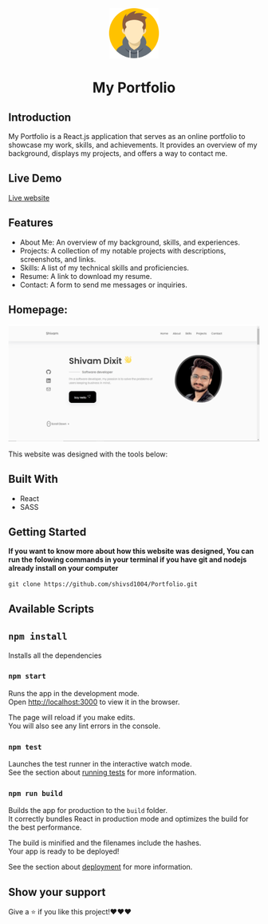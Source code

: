 <div align="center">
  <img alt="Logo" src="public/icon.png" width="100" />
</div>
<h1 align="center">
  My Portfolio
</h1>

## Introduction

My Portfolio is a React.js application that serves as an online portfolio to showcase my work, skills, and achievements. It provides an overview of my background, displays my projects, and offers a way to contact me.

## Live Demo

[Live website](https://shivamdixit.netlify.app/)

## Features

- About Me: An overview of my background, skills, and experiences.
- Projects: A collection of my notable projects with descriptions, screenshots, and links.
- Skills: A list of my technical skills and proficiencies.
- Resume: A link to download my resume.
- Contact: A form to send me messages or inquiries.

## Homepage:

![screenshot](public/screenshot.png)

This website was designed with the tools below:

## Built With

- React
- SASS

## Getting Started

**If you want to know more about how this website was designed, You can run the folowing commands in your terminal if you have git and nodejs already install on your computer**

`git clone https://github.com/shivsd1004/Portfolio.git`

## Available Scripts

## `npm install`

Installs all the dependencies

### `npm start`

Runs the app in the development mode.<br />
Open [http://localhost:3000](http://localhost:3000) to view it in the browser.

The page will reload if you make edits.<br />
You will also see any lint errors in the console.

### `npm test`

Launches the test runner in the interactive watch mode.<br />
See the section about [running tests](https://facebook.github.io/create-react-app/docs/running-tests) for more information.

### `npm run build`

Builds the app for production to the `build` folder.<br />
It correctly bundles React in production mode and optimizes the build for the best performance.

The build is minified and the filenames include the hashes.<br />
Your app is ready to be deployed!

See the section about [deployment](https://facebook.github.io/create-react-app/docs/deployment) for more information.

## Show your support

Give a ⭐️ if you like this project!❤️❤️❤️
